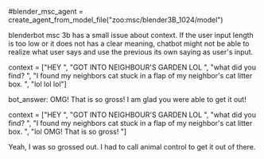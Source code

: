 #blender_msc_agent = create_agent_from_model_file("zoo:msc/blender3B_1024/model")

blenderbot msc 3b has a small issue about context. If the user input length is too low or it does not has a
clear meaning, chatbot might not be able to realize what user says and use the previous its own saying as user's
input.

context = ["HEY  ", "GOT INTO NEIGHBOUR'S GARDEN LOL  ", "what did you find?  ", 
"I found my neighbors cat stuck in a flap of my neighbor's cat litter box.  ", "lol lol lol"]

bot_answer: OMG!  That is so gross!  I am glad you were able to get it out!

context = ["HEY  ", "GOT INTO NEIGHBOUR'S GARDEN LOL  ", "what did you find?  ", 
"I found my neighbors cat stuck in a flap of my neighbor's cat litter box.  ", "lol OMG! That is so gross!  "]

Yeah, I was so grossed out. I had to call animal control to get it out of there.